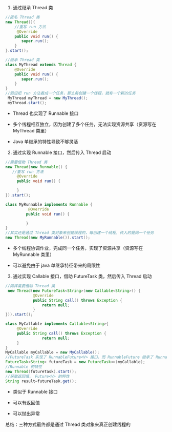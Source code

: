 1. 通过继承 Thread 类

```java
//匿名 Thread 类
new Thread(){
    //重写 run 方法
     @Override
    public void run() {
       super.run();
    }
}.start();
```

```java
//继承 Thread 类
class MyThread extends Thread {
    @Override
    public void run() {
       super.run();
    }
}
//假设把 run 方法看成一个任务，那么每创建一个线程，就有一个新的任务
 MyThread myThread = new MyThread();
 myThread.start();
```

- Thread 也实现了 Runnable 接口

- 多个线程相互独立，因为创建了多个任务，无法实现资源共享（资源写在 MyThread 类里）

- Java 单继承的特性导致不够灵活

  

2. 通过实现 Runnable 接口，然后传入 Thread 启动

```java
//需要借助 Thread 类
new Thread(new Runnable() {
   //重写 run 方法  
     @Override
     public void run() {

     }
}).start();
```

```java
class MyRunnable implements Runnable {
          @Override
         public void run() {

         }
}
//其实还是通过 Thread 类对象来创建线程的，每创建一个线程，传入的是同一个任务
new Thread(new MyRunnable()).start();
```

- 多个线程协调作业，完成同一个任务，实现了资源共享（资源写在 MyRunnable 类里）

- 可以避免由于 java 单继承特征带来的局限性

  

3. 通过实现 Callable 接口，借助 FutureTask 类，然后传入 Thread 启动

```java
//同样需要借助 Thread 类
 new Thread(new FutureTask<String>(new Callable<String>() {
            @Override
            public String call() throws Exception {
                return null;
            }
})).start();
```

```java
class MyCallable implements Callable<String>{
     @Override
     public String call() throws Exception {
                return null;
     }
}
MyCallable myCallable = new MyCallable();
//FutureTask 实现了 RunnableFuture<V> 接口，而 RunnableFuture 继承了 Runnable 和 Future<V>
FutureTask<String> futureTask = new FutureTask<>(myCallable);
//Runnable 的特性
new Thread(futureTask).start();
//获取返回值， Future<V> 的特性
String result=futureTask.get();
```

- 类似于 Runnable 接口

- 可以有返回值

- 可以抛出异常



总结：三种方式最终都是通过  Thread 类对象来真正创建线程的

  
